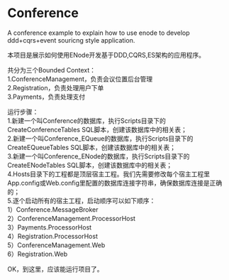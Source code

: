 Conference
==========

A conference example to explain how to use enode to develop ddd+cqrs+event souricng style application.  

本项目是展示如何使用ENode开发基于DDD,CQRS,ES架构的应用程序。  

共分为三个Bounded Context：  
1.ConferenceManagement，负责会议位置后台管理  
2.Registration，负责处理用户下单  
3.Payments，负责处理支付  

运行步骤：  
1.新建一个叫Conference的数据库，执行Scripts目录下的CreateConferenceTables SQL脚本，创建该数据库中的相关表；  
2.新建一个叫Conference_EQueue的数据库，执行Scripts目录下的CreateEQueueTables SQL脚本，创建该数据库中的相关表；  
3.新建一个叫Conference_ENode的数据库，执行Scripts目录下的CreateENodeTables SQL脚本，创建该数据库中的相关表；  
4.Hosts目录下的工程都是顶层宿主工程。我们先需要修改每个宿主工程里App.config或Web.config里配置的数据库连接字符串，确保数据库连接是正确的；  
5.逐个启动所有的宿主工程，启动顺序可以如下顺序：  
1）Conference.MessageBroker  
2）ConferenceManagement.ProcessorHost  
3）Payments.ProcessorHost  
4）Registration.ProcessorHost  
5）ConferenceManagement.Web  
6）Registration.Web  

OK，到这里，应该能运行项目了。  
